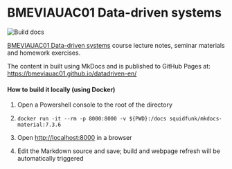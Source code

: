 # BMEVIAUAC01 Data-driven systems

![Build docs](https://github.com/bmeviauac01/datadriven-en/workflows/Build%20docs/badge.svg?branch=master)

[BMEVIAUAC01 Data-driven systems](https://www.aut.bme.hu/Course/ENVIAUAC01/) course lecture notes, seminar materials and homework exercises.

The content in built using MkDocs and is published to GitHub Pages at: <https://bmeviauac01.github.io/datadriven-en/>

#### How to build it locally (using Docker)

1. Open a Powershell console to the root of the directory

1. `docker run -it --rm -p 8000:8000 -v ${PWD}:/docs squidfunk/mkdocs-material:7.3.6`

1. Open <http://localhost:8000> in a browser

1. Edit the Markdown source and save; build and webpage refresh will be automatically triggered
